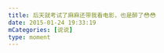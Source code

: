 ```yaml
---
title: 后天就考试了麻麻还带我看电影，也是醉了😳😳
date: 2015-01-24 19:33:19
mCategories: [说说]
type: moment
---
```


<div id="pics-20150124193319"></div>

<script>
var data = [
    {"link": "2015-01-24_000000.webp", "type": "shuoshuo"},
    {"link": "2015-01-24_000001.webp", "type": "shuoshuo"},
    {"link": "2015-01-24_000002.webp", "type": "shuoshuo"}
];
picsRender(data, "pics-20150124193319");
</script>

